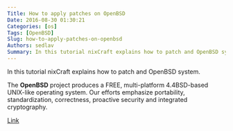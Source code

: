 ```yaml
---
Title: How to apply patches on OpenBSD
Date: 2016-08-30 01:30:21
Categories: [os]
Tags: [OpenBSD]
Slug: how-to-apply-patches-on-openbsd
Authors: sedlav
Summary: In this tutorial nixCraft explains how to patch and OpenBSD system.The **OpenBSD** project produces a FREE, multi-platform 4.4BSD-based UNIX-like ope
---
```


In this tutorial nixCraft explains how to patch and OpenBSD system.

The **OpenBSD** project produces a FREE, multi-platform 4.4BSD-based UNIX-like operating system. Our efforts emphasize portability, standardization, correctness, proactive security and integrated cryptography.

[Link](http://www.cyberciti.biz/faq/howto-apply-updates-on-openbsd-operating-system/)
